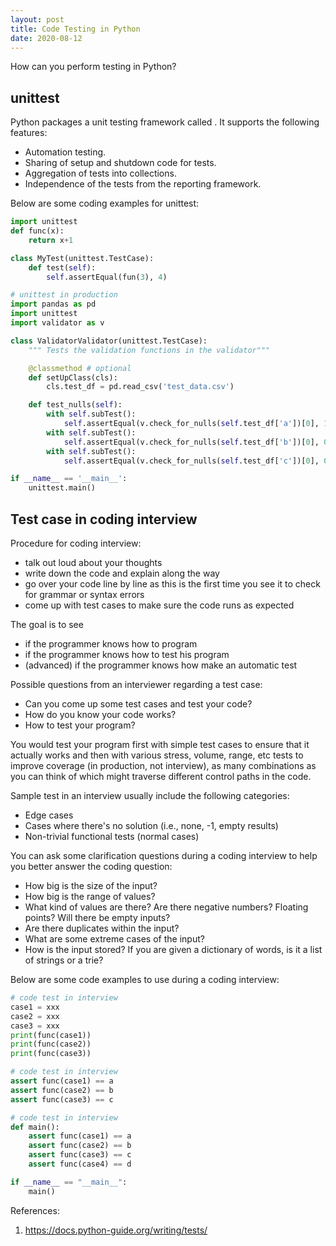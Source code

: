 ```yaml
---
layout: post
title: Code Testing in Python
date: 2020-08-12
---
```


How can you perform testing in Python?

## unittest
Python packages a unit testing framework called <Unittest>. It supports the following features:
- Automation testing.
- Sharing of setup and shutdown code for tests.
- Aggregation of tests into collections.
- Independence of the tests from the reporting framework.

Below are some coding examples for unittest:

```Python
import unittest
def func(x):
    return x+1

class MyTest(unittest.TestCase):
    def test(self):
        self.assertEqual(fun(3), 4)
```

```Python
# unittest in production
import pandas as pd
import unittest
import validator as v

class ValidatorValidator(unittest.TestCase):
    """ Tests the validation functions in the validator"""

    @classmethod # optional
    def setUpClass(cls):
        cls.test_df = pd.read_csv('test_data.csv')

    def test_nulls(self):
        with self.subTest():
            self.assertEqual(v.check_for_nulls(self.test_df['a'])[0], 1)
        with self.subTest():
            self.assertEqual(v.check_for_nulls(self.test_df['b'])[0], 0)
        with self.subTest():
            self.assertEqual(v.check_for_nulls(self.test_df['c'])[0], 0.4)

if __name__ == '__main__':
    unittest.main()
```

## Test case in coding interview

Procedure for coding interview:
- talk out loud about your thoughts
- write down the code and explain along the way
- go over your code line by line as this is the first time you see it to check for grammar or syntax errors
- come up with test cases to make sure the code runs as expected

The goal is to see
- if the programmer knows how to program
- if the programmer knows how to test his program
- (advanced) if the programmer knows how make an automatic test

Possible questions from an interviewer regarding a test case:
- Can you come up some test cases and test your code?
- How do you know your code works?
- How to test your program?

You would test your program first with simple test cases to ensure that it actually works and then with various stress, volume, range, etc tests to improve coverage (in production, not interview), as many combinations as you can think of which might traverse different control paths in the code. 

Sample test in an interview usually include the following categories:
- Edge cases
- Cases where there's no solution (i.e., none, -1, empty results)
- Non-trivial functional tests (normal cases)

You can ask some clarification questions during a coding interview to help you better answer the coding question:
- How big is the size of the input?
- How big is the range of values?
- What kind of values are there? Are there negative numbers? Floating points? Will there be empty inputs?
- Are there duplicates within the input?
- What are some extreme cases of the input?
- How is the input stored? If you are given a dictionary of words, is it a list of strings or a trie?

Below are some code examples to use during a coding interview:

```Python
# code test in interview
case1 = xxx
case2 = xxx
case3 = xxx
print(func(case1))
print(func(case2))
print(func(case3))
```

```Python
# code test in interview
assert func(case1) == a
assert func(case2) == b
assert func(case3) == c
```

```Python
# code test in interview
def main():
    assert func(case1) == a
    assert func(case2) == b
    assert func(case3) == c
    assert func(case4) == d

if __name__ == "__main__":
    main()
```

References:
1. https://docs.python-guide.org/writing/tests/